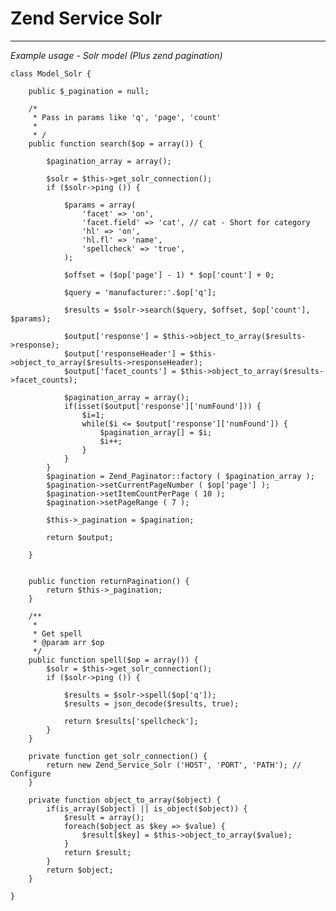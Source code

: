 Zend Service Solr
========

---
*Example usage - Solr model (Plus zend pagination)*

    class Model_Solr {

        public $_pagination = null;

        /*
         * Pass in params like 'q', 'page', 'count'
         *
         * /
        public function search($op = array()) {	

            $pagination_array = array();

            $solr = $this->get_solr_connection();
            if ($solr->ping ()) {

                $params = array(
                    'facet' => 'on',
                    'facet.field' => 'cat', // cat - Short for category
                    'hl' => 'on',
                    'hl.fl' => 'name',
                    'spellcheck' => 'true',
                );

                $offset = ($op['page'] - 1) * $op['count'] + 0;

                $query = 'manufacturer:'.$op['q'];

                $results = $solr->search($query, $offset, $op['count'], $params);

                $output['response'] = $this->object_to_array($results->response);
                $output['responseHeader'] = $this->object_to_array($results->responseHeader);
                $output['facet_counts'] = $this->object_to_array($results->facet_counts);

                $pagination_array = array();
                if(isset($output['response']['numFound'])) {
                    $i=1;
                    while($i <= $output['response']['numFound']) {
                        $pagination_array[] = $i;
                        $i++;
                    }
                }
            }
            $pagination = Zend_Paginator::factory ( $pagination_array );
            $pagination->setCurrentPageNumber ( $op['page'] );
            $pagination->setItemCountPerPage ( 10 );
            $pagination->setPageRange ( 7 );

            $this->_pagination = $pagination;

            return $output;

        }


        public function returnPagination() {
            return $this->_pagination;
        }

        /**
         * 
         * Get spell
         * @param arr $op
         */
        public function spell($op = array()) {		
            $solr = $this->get_solr_connection();	
            if ($solr->ping ()) {

                $results = $solr->spell($op['q']);
                $results = json_decode($results, true);

                return $results['spellcheck'];
            }
        }

        private function get_solr_connection() {
            return new Zend_Service_Solr ('HOST', 'PORT', 'PATH'); // Configure
        }

        private function object_to_array($object) {
            if(is_array($object) || is_object($object)) {
                $result = array();
                foreach($object as $key => $value) {
                    $result[$key] = $this->object_to_array($value);
                }
                return $result;
            }
            return $object;
        }

    }